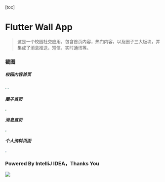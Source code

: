 [toc]

# Flutter Wall App

>  这是一个校园社交应用，包含首页内容，热门内容，以及圈子三大板块，并集成了消息推送，短信，实时通讯等。



### 截图

##### 校园内容首页
<img src="https://tva1.sinaimg.cn/large/008i3skNgy1guhjip6gt2j60u01sxq9202.jpg" style="zoom:25%;" />
<img src="https://tva1.sinaimg.cn/large/008eGmZEgy1gon9whausxj30u01sxaqu.jpg" style="zoom:25%;" />

##### 圈子首页

<img src="https://tva1.sinaimg.cn/large/008eGmZEgy1gon9vumvaij30u01sxb29.jpg" style="zoom:25%;" />

##### 消息首页
<img src="https://tva1.sinaimg.cn/large/008i3skNgy1guhjjqpdcoj60u01sxgmt02.jpg" style="zoom:25%;" />

##### 个人资料页面
<img src="https://tva1.sinaimg.cn/large/008i3skNgy1guhjjhiq5nj60u01sxjww02.jpg" style="zoom:25%;" />





### Powered By IntelliJ IDEA，Thanks You
![](https://tva1.sinaimg.cn/large/008eGmZEgy1gon9mk2f1ij306006iaa5.jpg)
